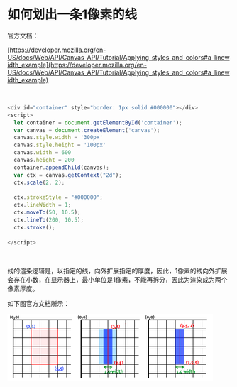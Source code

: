 # 如何划出一条1像素的线

官方文档：

[https://developer.mozilla.org/en-US/docs/Web/API/Canvas_API/Tutorial/Applying_styles_and_colors#a_linewidth_example](https://developer.mozilla.org/en-US/docs/Web/API/Canvas_API/Tutorial/Applying_styles_and_colors#a_linewidth_example)

<br/>


```javascript
<div id="container" style="border: 1px solid #000000"></div>
<script>
  let container = document.getElementById('container');
  var canvas = document.createElement('canvas');
  canvas.style.width = '300px'
  canvas.style.height = '100px'
  canvas.width = 600
  canvas.height = 200
  container.appendChild(canvas);
  var ctx = canvas.getContext("2d");
  ctx.scale(2, 2);

  ctx.strokeStyle = "#000000";
  ctx.lineWidth = 1;
  ctx.moveTo(50, 10.5);
  ctx.lineTo(200, 10.5);
  ctx.stroke();

</script>
```

<br/>

线的渲染逻辑是，以指定的线，向外扩展指定的厚度，因此，1像素的线向外扩展会存在小数，在显示器上，最小单位是1像素，不能再拆分，因此为渲染成为两个像素厚度。

如下图官方文档所示：

![Untitled](./115f005e_Untitled.png)

<br/>

